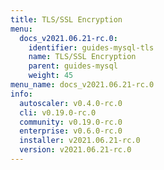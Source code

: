 ```yaml
---
title: TLS/SSL Encryption
menu:
  docs_v2021.06.21-rc.0:
    identifier: guides-mysql-tls
    name: TLS/SSL Encryption
    parent: guides-mysql
    weight: 45
menu_name: docs_v2021.06.21-rc.0
info:
  autoscaler: v0.4.0-rc.0
  cli: v0.19.0-rc.0
  community: v0.19.0-rc.0
  enterprise: v0.6.0-rc.0
  installer: v2021.06.21-rc.0
  version: v2021.06.21-rc.0
---
```


